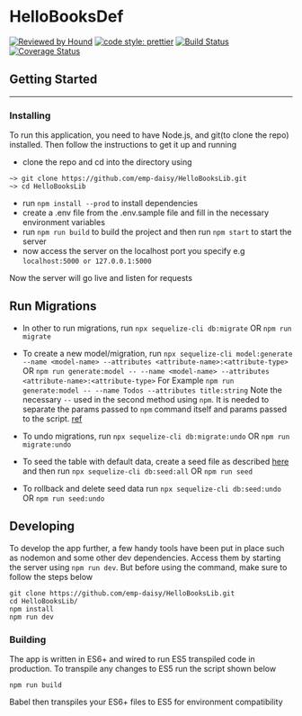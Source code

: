 # HelloBooksDef

[comment]: # (HoundCi Badge)
[![Reviewed by Hound](https://img.shields.io/badge/Reviewed_by-Hound-8E64B0.svg)](https://houndci.com)
[![code style: prettier](https://img.shields.io/badge/code_style-prettier-ff69b4.svg?style=flat-square)](https://github.com/prettier/prettier)
[![Build Status](https://travis-ci.org/emp-daisy/HelloBooksLib.svg?branch=develop)](https://travis-ci.org/emp-daisy/HelloBooksLib)
[![Coverage Status](https://coveralls.io/repos/github/emp-daisy/HelloBooksLib/badge.svg?branch=develop)](https://coveralls.io/github/emp-daisy/HelloBooksLib?branch=develop)

## Getting Started

---

### Installing

To run this application, you need to have Node.js, and git(to clone the repo) installed. Then follow the instructions to get
it up and running

- clone the repo and cd into the directory using

```shell
~> git clone https://github.com/emp-daisy/HelloBooksLib.git
~> cd HelloBooksLib
```

- run `npm install --prod` to install dependencies
- create a .env file from the .env.sample file and fill in the necessary environment variables
- run `npm run build` to build the project and then run `npm start` to start the server
- now access the server on the localhost port you specify e.g `localhost:5000 or 127.0.0.1:5000`

Now the server will go live and listen for requests

## Run Migrations

- In other to run migrations, run
`npx sequelize-cli db:migrate` OR `npm run migrate`

- To create a new model/migration, run
`npx sequelize-cli model:generate --name <model-name> --attributes <attribute-name>:<attribute-type>` OR `npm run generate:model -- --name <model-name> --attributes <attribute-name>:<attribute-type>`
For Example `npm run generate:model -- --name Todos --attributes title:string`
Note the necessary `--` used in the second method using `npm`. It is needed to separate the params passed to `npm` command itself and params passed to the script. [ref](https://stackoverflow.com/questions/11580961/sending-command-line-arguments-to-npm-script)

- To undo migrations, run
`npx sequelize-cli db:migrate:undo` OR `npm run migrate:undo`

- To seed the table with default data, create a seed file as described [here](http://docs.sequelizejs.com/manual/migrations.html) and then run
`npx sequelize-cli db:seed:all` OR `npm run seed`

- To rollback and delete seed data run
`npx sequelize-cli db:seed:undo` OR `npm run seed:undo`

## Developing

To develop the app further, a few handy tools have been put in place such as nodemon and some other dev dependencies.
Access them by starting the server using `npm run dev`. But before using the command, make sure to follow the steps below

```shell
git clone https://github.com/emp-daisy/HelloBooksLib.git
cd HelloBooksLib/
npm install
npm run dev
```

### Building

The app is written in ES6+ and wired to run ES5 transpiled code in production. To transpile any changes to ES5 run the script shown below

```shell
npm run build
```
Babel then transpiles your ES6+ files to ES5 for environment compatibility
